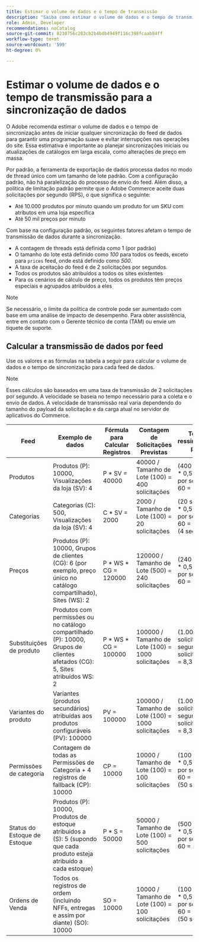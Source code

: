 ```yaml
---
title: Estimar o volume de dados e o tempo de transmissão
description: "Saiba como estimar o volume de dados e o tempo de transmissão necessários para o [!DNL data export] ferramenta para sincronizar dados de feed entre o Adobe Commerce e os serviços conectados."
role: Admin, Developer
recommendations: noCatalog
source-git-commit: 8230756c203cb2b4bdb4949f116c398fcaab84ff
workflow-type: tm+mt
source-wordcount: '599'
ht-degree: 0%

---
```


# Estimar o volume de dados e o tempo de transmissão para a sincronização de dados

O Adobe recomenda estimar o volume de dados e o tempo de sincronização antes de iniciar qualquer sincronização do feed de dados para garantir uma programação suave e evitar interrupções nas operações do site. Essa estimativa é importante ao planejar sincronizações iniciais ou atualizações de catálogos em larga escala, como alterações de preço em massa.

Por padrão, a ferramenta de exportação de dados processa dados no modo de thread único com um tamanho de lote padrão. Com a configuração padrão, não há paralelização do processo de envio do feed. Além disso, a política de limitação padrão permite que o Adobe Commerce aceite duas solicitações por segundo (RPS), o que significa o seguinte:

- Até 10.000 produtos por minuto quando um produto for um SKU com atributos em uma loja específica
- Até 50 mil preços por minuto

Com base na configuração padrão, os seguintes fatores afetam o tempo de transmissão de dados durante a sincronização.

- A contagem de threads está definida como 1 (por padrão)
- O tamanho do lote está definido como _100_ para todos os feeds, exceto para `prices` feed, onde está definido como _500_.
- A taxa de aceitação do feed é de 2 solicitações por segundos.
- Todos os produtos são atribuídos a todos os sites existentes
- Para os cenários de cálculo de preço, todos os produtos têm preços especiais e agrupados atribuídos a eles

>[!NOTE]
>
>Se necessário, o limite da política de controle pode ser aumentado com base em uma análise de impacto de desempenho. Para obter assistência, entre em contato com o Gerente técnico de conta (TAM) ou envie um tíquete de suporte.

## Calcular a transmissão de dados por feed

Use os valores e as fórmulas na tabela a seguir para calcular o volume de dados e o tempo de sincronização para cada feed de dados.

>[!NOTE]
>
>Esses cálculos são baseados em uma taxa de transmissão de 2 solicitações por segundo. A velocidade se baseia no tempo necessário para a coleta e o envio de dados. A velocidade de transmissão real varia dependendo do tamanho do payload da solicitação e da carga atual no servidor de aplicativos do Commerce.

| Feed | Exemplo de dados | Fórmula para Calcular Registros | Contagem de Solicitações Previstas | Tempo de ressincronização previsto |
| --- | --- | --- | --- | --- |
| Produtos | Produtos (P): 10000, Visualizações da loja (SV): 4 | P * SV = 40000 | 40000 / Tamanho de Lote (100) = 400 solicitações | (400 solicitações * 0,5 segundo por solicitação) / 60 = 3,3 minutos |
| Categorias | Categorias (C): 500, Visualizações da loja (SV): 4 | C * SV = 2000 | 2000 / Tamanho de Lote (100) = 20 solicitações | (20 solicitações * 0,5 segundo por solicitação) / 60 = 0,1 minuto (4 segundos) |
| Preços | Produtos (P): 10000, Grupos de clientes (CG): 6 (por exemplo, preço único no catálogo compartilhado), Sites (WS): 2 | P \* WS * CG = 120000 | 120000 / Tamanho de Lote (500) = 240 solicitações | (240 solicitações * 0,5 segundo por solicitação) / 60 = 2 minutos |
| Substituições de produto | Produtos com permissões ou no catálogo compartilhado (P): 10000, Grupos de clientes afetados (CG): 5, Sites atribuídos WS: 2 | P \* WS * CG = 100000 | 100000 / Tamanho de Lote (100) = 1000 solicitações | (1.000 solicitações * 0,5 segundo por solicitação) / 60 = 8,3 minutos |
| Variantes do produto | Variantes (produtos secundários) atribuídas aos produtos configuráveis (PV): 100000 | PV = 100000 | 100000 / Tamanho de Lote (100) = 1000 solicitações | (1.000 solicitações * 0,5 segundo por solicitação) / 60 = 8,3 minutos |
| Permissões de categoria | Contagem de todas as Permissões de Categoria + 4 registros de fallback (CP): 10000 | CP = 10000 | 10000 / Tamanho de Lote (100) = 100 solicitações | (100 solicitações * 0,5 segundo por solicitação) / 60 = 0,8 minuto (50 segundos) |
| Status do Estoque de Estoque | Produtos (P): 10000, Produtos de estoque atribuídos a (S): 5 (supondo que cada produto esteja atribuído a cada estoque) | P * S = 50000 | 50000 / Tamanho de Lote (100) = 500 solicitações | (500 solicitações * 0,5 segundo por solicitação) / 60 = 4,2 minutos |
| Ordens de Venda | Todos os registros de ordem (incluindo NFFs, entregas e assim por diante) (SO): 10000 | SO = 10000 | 10000 / Tamanho de Lote (100) = 100 solicitações | (100 solicitações * 0,5 segundo por solicitação) / 60 = 0,8 minuto (50 segundos) |

